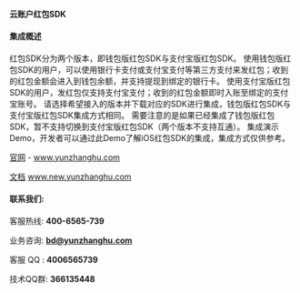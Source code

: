 
#### 云账户红包SDK

#### 集成概述

红包SDK分为两个版本，即钱包版红包SDK与支付宝版红包SDK。
使用钱包版红包SDK的用户，可以使用银行卡支付或支付宝支付等第三方支付来发红包；收到的红包金额会进入到钱包余额，并支持提现到绑定的银行卡。
使用支付宝版红包SDK的用户，发红包仅支持支付宝支付；收到的红包金额即时入账至绑定的支付宝账号。
请选择希望接入的版本并下载对应的SDK进行集成，钱包版红包SDK与支付宝版红包SDK集成方式相同。
需要注意的是如果已经集成了钱包版红包SDK，暂不支持切换到支付宝版红包SDK（两个版本不支持互通）。
集成演示Demo，开发者可以通过此Demo了解iOS红包SDK的集成，集成方式仅供参考。

[官网](www.yunzhanghu.com) - www.yunzhanghu.com

[文档](https://new.yunzhanghu.com/) www.new.yunzhanghu.com

#### 联系我们:

 客服热线: **400-6565-739**
 
 业务咨询: **bd@yunzhanghu.com**
 
 客服 QQ :  **4006565739**
 
 技术QQ群: **366135448**



